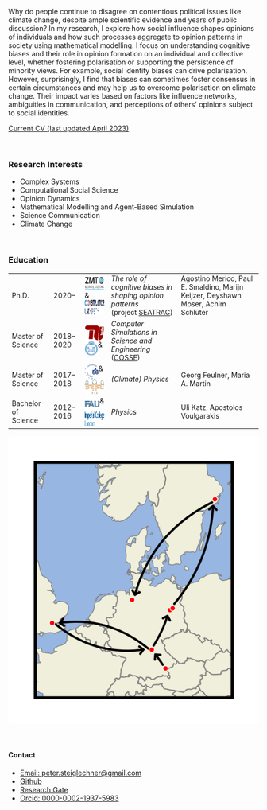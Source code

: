 
Why do people continue to disagree on contentious political issues like climate change, despite ample scientific evidence and years of public discussion? In my research, I explore how social influence shapes opinions of individuals and how such processes aggregate to opinion patterns in society using mathematical modelling. I focus on understanding cognitive biases and their role in opinion formation on an individual and collective level, whether fostering polarisation or supporting the persistence of minority views. For example, social identity biases can drive polarisation. However, surprisingly, I find that biases can sometimes foster consensus in certain circumstances and may help us to overcome polarisation on climate change. Their impact varies based on factors like influence networks, ambiguities in communication, and perceptions of others' opinions subject to social identities. 


<a href="static/pdfs/CV_PeterSteiglechner.pdf" type="application/pdf">Current CV (last updated April 2023)</a>

<p>&nbsp;</p>

### Research Interests

- Complex Systems 
- Computational Social Science 
- Opinion Dynamics 
- Mathematical Modelling and Agent-Based Simulation
- Science Communication
- Climate Change

<p>&nbsp;</p>


### Education

<!-- 
|  |   |   |   |   |
|---|---|---|---|---|
| Ph.D.  |  2020– | [ZMT Bremen](https://www.leibniz-zmt.de/en/) and <br> [Constructor University](https://constructor.university/)  |  <em>The role of cognitive biases in shaping opinion patterns</em> <br>(project [SEATRAC](https://www.leibniz-zmt.de/en/research/research-projects/seatrac.html)) | Agostino Merico, Paul E. Smaldino, Marijn Keijzer, Deyshawn Moser,  Achim Schlüter |
|  Master of Science |  2018–2020 |  [TU Berlin](https://www.tu.berlin/) and <br> [KTH Stockholm](https://www.kth.se/en/) | <em>Computer Simulations in Science and Engineering</em> ([COSSE](https://www.kth.se/en/studies/master/computer-simulations-for-science-and-engineering/msc-computer-simulations-for-science-and-engineering-1.44243))  |    |
|  Master of Science |  2017–2018  | [University of Potsdam](https://www.uni-potsdam.de/de/) and <br> [PIK](https://www.pik-potsdam.de/en) |  <em>(Climate) Physics</em>  |  Georg Feulner, Maria A. Martin  |
| Bachelor of Science | 2012–2016 | [FAU Erlangen](https://fau.de) <br> (and [Imperial College London](https://www.imperial.ac.uk/)) |  <em>Physics</em>  | Uli Katz, Apostolos Voulgarakis |  
-->

<table>
  <tr>
    <td class="col10">Ph.D.</td>
    <td class="col10">2020–</td>
    <td class="col30"><img src="static/assets/img/logos/ZMT.png" alt="ZMT Bremen" style="height:30px;margin: 0px 0px 0px 0px;" align="left"> & <img src="static/assets/img/logos/constructor.png" alt="Constructor University Bremen" style="height:30px;margin: 0px 0px 0px 0px;" align="left"></td>
    <td class="col30"><em>The role of cognitive biases in shaping opinion patterns</em> <br>(project <a href="https://www.leibniz-zmt.de/en/research/research-projects/seatrac.html">SEATRAC</a>)</td>
    <td class="col20">Agostino Merico, Paul E. Smaldino, Marijn Keijzer, Deyshawn Moser, Achim Schlüter</td>
  </tr>
  <tr>
    <td class="col10">Master of Science</td>
    <td class="col10">2018–2020</td>
    <td class="col30"><img src="static/assets/img/logos/TUB.png" alt="TU Berlin" style="height:30px;margin: 0px 0px 0px 0px;" align="left"> & <img src="static/assets/img/logos/kth.png" alt="KTH Stockholm" style="height:30px;margin: 0px 0px 0px 0px;" align="left"></td>
    <td class="col30"><em>Computer Simulations in Science and Engineering</em> (<a href="https://www.kth.se/en/studies/master/computer-simulations-for-science-and-engineering/msc-computer-simulations-for-science-and-engineering-1.44243">COSSE</a>)</td>
    <td class="col20"></td>
  </tr>
  <tr>
    <td class="col10">Master of Science</td>
    <td class="col10">2017–2018</td>
    <td class="col30"><img src="static/assets/img/logos/unipotsdam.png" alt="University Potsdam" style="height:30px;margin: 0px 0px 0px 0px;" align="left"> & <img src="static/assets/img/logos/pik.png" alt="Potsdam Institute for Climate Impact Research (PIK)" style="height:30px;margin: 0px 0px 0px 0px;" align="left"></td>
    <td class="col30"><em>(Climate) Physics</em></td>
    <td class="col20">Georg Feulner, Maria A. Martin</td>
  </tr>
  <tr>
    <td class="col10">Bachelor of Science</td>
    <td class="col10">2012–2016</td>
    <td class="col30"><img src="static/assets/img/logos/FAU.png" alt="FAU Erlangen-Nuremberg" style="height:30px;margin: 0px 0px 0px 0px;" align="left"> & <img src="static/assets/img/logos/imperial.png" alt="Imperial college London" style="height:30px;margin: 0px 0px 0px 0px;" align="left"></td>
    <td class="col30"><em>Physics</em></td>
    <td class="col20">Uli Katz, Apostolos Voulgarakis</td>
  </tr>
</table>




 <img src="static/assets/img/myWorld.png" alt="">

<p>&nbsp;</p>

#### Contact

- <a href="mailto:peter.steiglechner@gmail.com">Email: peter.steiglechner@gmail.com</a>
- [Github](https://github.com/PeterSteiglechner)
- [Research Gate](https://www.researchgate.net/profile/Peter-Steiglechner)
- [Orcid: 0000-0002-1937-5983](https://orcid.org/0000-0002-1937-5983)


<p>&nbsp;</p>
